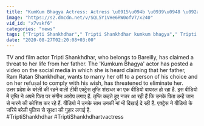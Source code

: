 ```yaml
---
title: "KumKum Bhagya Actress: Actress \u0915\u094b \u0939\u0948 \u092a\u093f\u0924\u093e \u0938\u0947 \u091c\u093e\u0928 \u0915\u093e \u0916\u0924\u0930\u093e, \u091c\u093e\u0928\u0947\u0902 \u092a\u0942\u0930\u093e \u092e\u093e\u092e\u0932\u093e \u0964 \u0935\u0928\u0907\u0902\u0921\u093f\u092f\u093e \u0939\u093f\u0902\u0926\u0940"
image: "https://s2.dmcdn.net/v/SQL5Y1VHe6RW0ofV7/x240"
vid_id: "x7vskf6"
categories: "news"
tags: ["Tripti Shankhdhar"," Tripti Shankhdhar kumkum bhagya"," Tripti Shankhdhar tv actress"]
date: "2020-08-27T02:20:08+03:00"
---
```

TV and film actor Tripti Shankhdhar, who belongs to Bareilly, has claimed a threat to her life from her father. The 'Kumkum Bhagya' actor has posted a video on the social media in which she is heard claiming that her father, Ram Ratan Shankhdhar, wants to marry her off to a person of his choice and on her refusal to comply with his wish, has threatened to eliminate her.    <br>उत्तर प्रदेश के बरेली की रहने वाली टीवी एक्ट्रेस तृप्ति शंखधर का एक वीडियो वायरल हो रहा है. इस वीडियो में तृप्ति ने अपने पिता पर संगीन आरोप लगाए हैं. तृप्ति कहते हुए नजर आ रही हैं कि उनके पिता उन्हें जान से मारने की कोशिश कर रहे हैं. वीडियो में उनके साथ उनकी मां भी दिखाई दे रही हैं. एक्ट्रेस ने वीडियो के जरिये बरेली पुलिस से सुरक्षा की गुहार लगाई है.    <br>#TriptiShankhdhar #TriptiShankhdhartvactress

